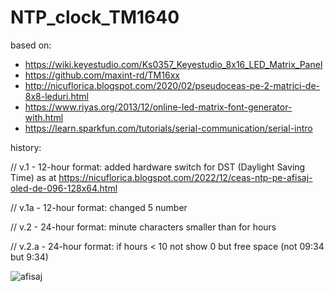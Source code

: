 # NTP_clock_TM1640
based on:
- https://wiki.keyestudio.com/Ks0357_Keyestudio_8x16_LED_Matrix_Panel
- https://github.com/maxint-rd/TM16xx
- http://nicuflorica.blogspot.com/2020/02/pseudoceas-pe-2-matrici-de-8x8-leduri.html
- https://www.riyas.org/2013/12/online-led-matrix-font-generator-with.html
- https://learn.sparkfun.com/tutorials/serial-communication/serial-intro

history:

// v.1 - 12-hour format: added hardware switch for DST (Daylight Saving Time) as at https://nicuflorica.blogspot.com/2022/12/ceas-ntp-pe-afisaj-oled-de-096-128x64.html

// v.1a - 12-hour format: changed 5 number

// v.2 - 24-hour format: minute characters smaller than for hours

// v.2.a - 24-hour format: if hours < 10 not show 0 but free space (not 09:34 but  9:34)

![afisaj](https://wiki.keyestudio.com/images/5/59/KS0357-1.png)
